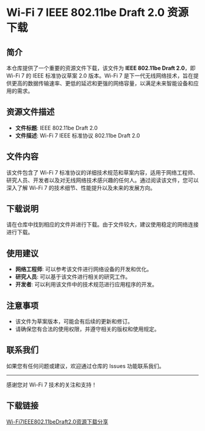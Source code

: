 # Wi-Fi 7 IEEE 802.11be Draft 2.0 资源下载

## 简介

本仓库提供了一个重要的资源文件下载，该文件为 **IEEE 802.11be Draft 2.0**，即 Wi-Fi 7 的 IEEE 标准协议草案 2.0 版本。Wi-Fi 7 是下一代无线网络技术，旨在提供更高的数据传输速率、更低的延迟和更强的网络容量，以满足未来智能设备和应用的需求。

## 资源文件描述

- **文件标题**: IEEE 802.11be Draft 2.0
- **文件描述**: Wi-Fi 7 IEEE 标准协议 802.11be Draft 2.0

## 文件内容

该文件包含了 Wi-Fi 7 标准协议的详细技术规范和草案内容，适用于网络工程师、研究人员、开发者以及对无线网络技术感兴趣的任何人。通过阅读该文件，您可以深入了解 Wi-Fi 7 的技术细节、性能提升以及未来的发展方向。

## 下载说明

请在仓库中找到相应的文件并进行下载。由于文件较大，建议使用稳定的网络连接进行下载。

## 使用建议

- **网络工程师**: 可以参考该文件进行网络设备的开发和优化。
- **研究人员**: 可以基于该文件进行相关的研究工作。
- **开发者**: 可以利用该文件中的技术规范进行应用程序的开发。

## 注意事项

- 该文件为草案版本，可能会有后续的更新和修订。
- 请确保您有合法的使用权限，并遵守相关的版权和使用规定。

## 联系我们

如果您有任何问题或建议，欢迎通过仓库的 Issues 功能联系我们。

---

感谢您对 Wi-Fi 7 技术的关注和支持！

## 下载链接

[Wi-Fi7IEEE802.11beDraft2.0资源下载分享](https://pan.quark.cn/s/8898146dc8ea)